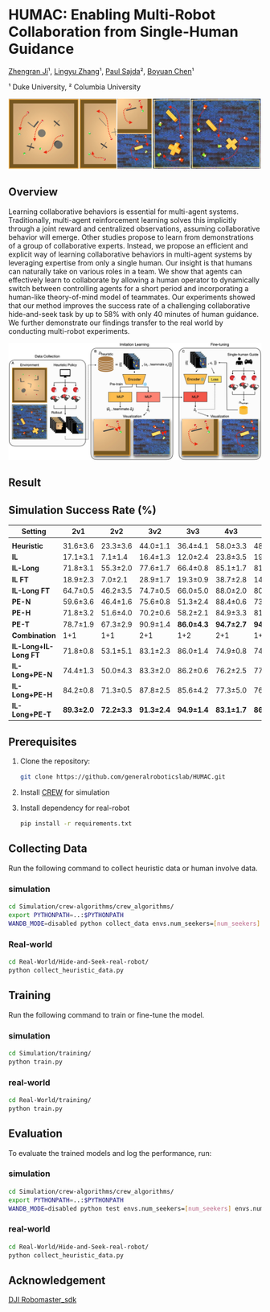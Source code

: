 # HUMAC: Enabling Multi-Robot Collaboration from Single-Human Guidance
[Zhengran Ji](https://jzr01.github.io/)¹, [Lingyu Zhang](https://lingyu98.github.io/)¹, [Paul Sajda](https://liinc.bme.columbia.edu/people/paul-sajda)², [Boyuan Chen](http://boyuanchen.com/)¹

¹ Duke University, ² Columbia University

![Multi-Agent/Robot Collaboration](images/Teaser.jpeg)


## Overview
Learning collaborative behaviors is essential for multi-agent systems. Traditionally, multi-agent reinforcement learning solves this implicitly through a joint reward and centralized observations, assuming collaborative behavior will emerge. Other studies propose to learn from demonstrations of a group of collaborative experts. Instead, we propose an efficient and explicit way of learning collaborative behaviors in multi-agent systems by leveraging expertise from only a single human. Our insight is that humans can naturally take on various roles in a team. We show that agents can effectively learn to collaborate by allowing a human operator to dynamically switch between controlling agents for a short period and incorporating a human-like theory-of-mind model of teammates. Our experiments showed that our method improves the success rate of a challenging collaborative hide-and-seek task by up to 58% with only 40 minutes of human guidance. We further demonstrate our findings transfer to the real world by conducting multi-robot experiments.

![Method](images/Mainfig.jpeg)

## Result
## Simulation Success Rate (%)

| Setting                     | 2v1          | 2v2          | 3v2          | 3v3          | 4v3          | 4v4          |
|-----------------------------|--------------|--------------|--------------|--------------|--------------|--------------|
|                             |              |              |              |              |              |              |
| **Heuristic**               | 31.6±3.6     | 23.3±3.6     | 44.0±1.1     | 36.4±4.1     | 58.0±3.3     | 48.7±1.4     |
| **IL**                      | 17.1±3.1     | 7.1±1.4      | 16.4±1.3     | 12.0±2.4     | 23.8±3.5     | 19.1±3.0     |
| **IL-Long**                 | 71.8±3.1     | 55.3±2.0     | 77.6±1.7     | 66.4±0.8     | 85.1±1.7     | 81.3±3.8     |
| **IL FT**                   | 18.9±2.3     | 7.0±2.1      | 28.9±1.7     | 19.3±0.9     | 38.7±2.8     | 14.4±1.7     |
| **IL-Long FT**              | 64.7±0.5     | 46.2±3.5     | 74.7±0.5     | 66.0±5.0     | 88.0±2.0     | 80.7±1.4     |
| **PE-N**                    | 59.6±3.6     | 46.4±1.6     | 75.6±0.8     | 51.3±2.4     | 88.4±0.6     | 73.6±2.1     |
| **PE-H**                    | 71.8±3.2     | 51.6±4.0     | 70.2±0.6     | 58.2±2.1     | 84.9±3.3     | 81.6±3.6     |
| **PE-T**                    | 78.7±1.9     | 67.3±2.9     | 90.9±1.4     | **86.0±4.3** | **94.7±2.7** | **94.2±1.4** |
| **Combination**             | 1+1          | 1+1          | 2+1 | 1+2    | 2+1 | 1+2    |
| **IL-Long+IL-Long FT**      | 71.8±0.8     | 53.1±5.1     | 83.1±2.3     | 86.0±1.4     | 74.9±0.8     | 74.7±2.0     |
| **IL-Long+PE-N**            | 74.4±1.3     | 50.0±4.3     | 83.3±2.0     | 86.2±0.6     | 76.2±2.5     | 77.3±2.4     |
| **IL-Long+PE-H**            | 84.2±0.8     | 71.3±0.5     | 87.8±2.5     | 85.6±4.2     | 77.3±5.0     | 76.0±1.9     |
| **IL-Long+PE-T**            | **89.3±2.0** | **72.2±3.3** | **91.3±2.4** | **94.9±1.4** | **83.1±1.7** | **86.2±0.6** |


## Prerequisites

1. Clone the repository:

    ```bash
    git clone https://github.com/generalroboticslab/HUMAC.git
    ```
2. Install [CREW](https://github.com/generalroboticslab/CREW) for simulation

3. Install dependency for real-robot

   ```bash
   pip install -r requirements.txt
   ```
    
## Collecting Data

Run the following command to collect heuristic data or human involve data.

### simulation
```bash
cd Simulation/crew-algorithms/crew_algorithms/
export PYTHONPATH=..:$PYTHONPATH
WANDB_MODE=disabled python collect_data envs.num_seekers=[num_seekers] envs.num_hiders=[num_hiders] envs.start_seed=[starting_seed] envs.num_games=[num_games]
```

### Real-world
```bash
cd Real-World/Hide-and-Seek-real-robot/
python collect_heuristic_data.py
```

## Training
Run the following command to train or fine-tune the model.

### simulation
```bash
cd Simulation/training/
python train.py
```

### real-world
```bash
cd Real-World/training/
python train.py 
```

## Evaluation

To evaluate the trained models and log the performance, run:

### simulation
```bash
cd Simulation/crew-algorithms/crew_algorithms/
export PYTHONPATH=..:$PYTHONPATH
WANDB_MODE=disabled python test envs.num_seekers=[num_seekers] envs.num_hiders=[num_hiders] envs.start_seed=[starting_seed] envs.num_games=[num_games]
```

### real-world

```bash
cd Real-World/Hide-and-Seek-real-robot/
python collect_heuristic_data.py
```

## Acknowledgement
[DJI Robomaster_sdk](https://github.com/dji-sdk/RoboMaster-SDK)
